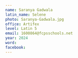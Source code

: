 ```yaml
---
name: Saranya Gadwala
latin_name: Selene
photo: Saranya-Gadwala.jpg
office: Artifex
level: Latin 5
email: 1600864@fcpsschools.net 
year: 2024
word: 
facebook: 
---
```


